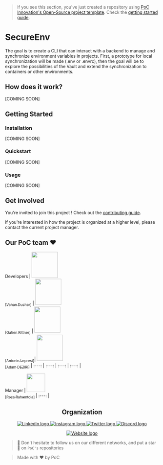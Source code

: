 > If you see this section, you've just created a repository using [PoC Innovation's Open-Source project template](https://github.com/PoCInnovation/open-source-project-template). Check the [getting started guide](./.github/getting-started.md).

# SecureEnv

The goal is to create a CLI that can interact with a backend to manage and synchronize environment variables in projects. 
First, a prototype for local synchronization will be made (.env or .envrc), then the goal will be to explore the possibilities of the Vault and extend the synchronization to containers or other environments.

## How does it work?

[COMING SOON]

## Getting Started

### Installation

[COMING SOON]

### Quickstart

[COMING SOON]

### Usage

[COMING SOON]

## Get involved

You're invited to join this project ! Check out the [contributing guide](./CONTRIBUTING.md).

If you're interested in how the project is organized at a higher level, please contact the current project manager.

## Our PoC team ❤️

Developers
| [<img src="https://github.com/vahand.png?size=85" width=85><br><sub>[Vahan Ducher]</sub>](https://github.com/vahand) | [<img src="https://github.com/grittner.png?size=85" width=85><br><sub>[Gatien Rittner]</sub>](https://github.com/grittner) | [<img src="https://github.com/Matribuk.png?size=85" width=85><br><sub>[Antonin Leprest]</sub>](https://github.com/Matribuk)| [<img src="https://github.com/adamdeziri.png?size=85" width=85><br><sub>[Adam DEZIRI]</sub>](https://github.com/adamdeziri)
| :---: | :---: | :---: | :---: |

Manager
| [<img src="https://github.com/RezaRahemtola.png?size=60" width=60><br><sub>[Reza Rahemtola]</sub>](https://github.com/RezaRahemtola)
| :---: |

<h2 align=center>
Organization
</h2>

<p align='center'>
    <a href="https://www.linkedin.com/company/pocinnovation/mycompany/">
        <img src="https://img.shields.io/badge/LinkedIn-0077B5?style=for-the-badge&logo=linkedin&logoColor=white" alt="LinkedIn logo">
    </a>
    <a href="https://www.instagram.com/pocinnovation/">
        <img src="https://img.shields.io/badge/Instagram-E4405F?style=for-the-badge&logo=instagram&logoColor=white" alt="Instagram logo"
>
    </a>
    <a href="https://twitter.com/PoCInnovation">
        <img src="https://img.shields.io/badge/Twitter-1DA1F2?style=for-the-badge&logo=twitter&logoColor=white" alt="Twitter logo">
    </a>
    <a href="https://discord.com/invite/Yqq2ADGDS7">
        <img src="https://img.shields.io/badge/Discord-7289DA?style=for-the-badge&logo=discord&logoColor=white" alt="Discord logo">
    </a>
</p>
<p align=center>
    <a href="https://www.poc-innovation.fr/">
        <img src="https://img.shields.io/badge/WebSite-1a2b6d?style=for-the-badge&logo=GitHub Sponsors&logoColor=white" alt="Website logo">
    </a>
</p>

> 🚀 Don't hesitate to follow us on our different networks, and put a star 🌟 on `PoC's` repositories

> Made with ❤️ by PoC
